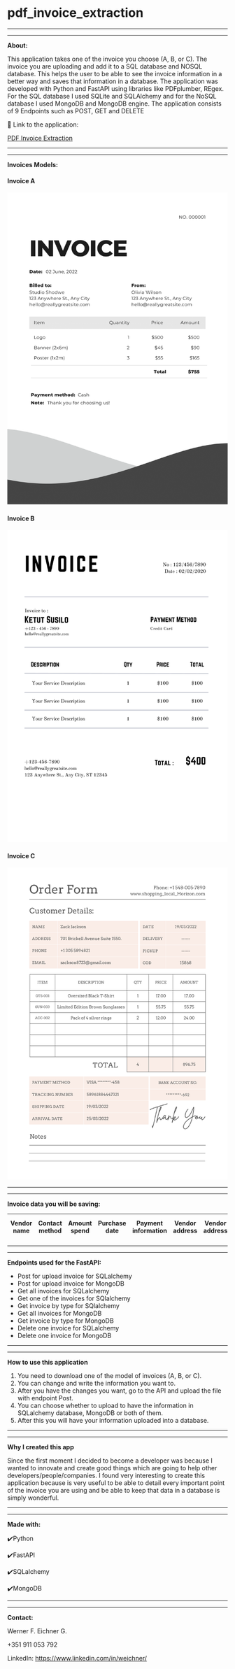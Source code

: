 # pdf_invoice_extraction

___
___

**About:**

This application takes one of the invoice you choose (A, B, or C). The invoice you are uploading and add it to a SQL database and NOSQL database.
This helps the user to be able to see the invoice information in a better way and saves that information in
a database.
The application was developed with Python and FastAPI using libraries like PDFplumber, REgex.
For the SQL database I used SQLite and SQLAlchemy and for the NoSQL database I used MongoDB and MongoDB engine. 
The application consists of 9 Endpoints such as POST, GET and DELETE

📌 Link to the application:

[PDF Invoice Extraction](https://extract-pdf-weichner.herokuapp.com/docs#/)
___
___

**Invoices Models:**

#### Invoice A

![image info](https://github.com/weichner/resources/raw/main/facturaA_1-1.png)

#### Invoice B

![image_info](https://github.com/weichner/resources/raw/main/images/facturaB_1-1.png)

#### Invoice C

![image_info](https://github.com/weichner/resources/raw/main/images/FacturaC_1-1.png)
___
___
**Invoice data you will be saving:**

| Vendor name  | Contact method | Amount spend  | Purchase date | Payment information | Vendor address | Vendor address | Units by product | Products names | Invoice type | 
| ------------- | -------------- |------------- | ------------- | ------------------- | -------------- | -------------- | ---------------- | -------------- |--------------|
___
___

**Endpoints used for the FastAPI:**

* Post for upload invoice for SQLalchemy
* Post for upload invoice for MongoDB
* Get all invoices for SQLalchemy
* Get one of the invoices for SQlalchemy
* Get invoice by type for SQlalchemy 
* Get all invoices for MongoDB
* Get invoice by type for MongoDB
* Delete one invoice for SQLalchemy
* Delete one invoice for MongoDB

___
___

**How to use this application**

1. You need to download one of the model of invoices (A, B, or C).
2. You can change and write the information you want to. 
3. After you have the changes you want, go to the API and upload the file with endpoint Post.
4. You can choose whether to upload to have the information in SQLalchemy database, MongoDB or both of them.
5. After this you will have your information uploaded into a database.

___
___

**Why I created this app**

Since the first moment I decided to become a developer was because I wanted to innovate and create good things which are
going to help other developers/people/companies.
I found very interesting to create this application because is very useful to be able to detail every important point of
the invoice you are using and be able to keep that data in a database is simply wonderful.


___
___

**Made with:**

✔️Python

✔️FastAPI

✔️SQLalchemy

✔️MongoDB

___
___

**Contact:**

Werner F. Eichner G. 

+351 911 053 792

LinkedIn: https://www.linkedin.com/in/weichner/
